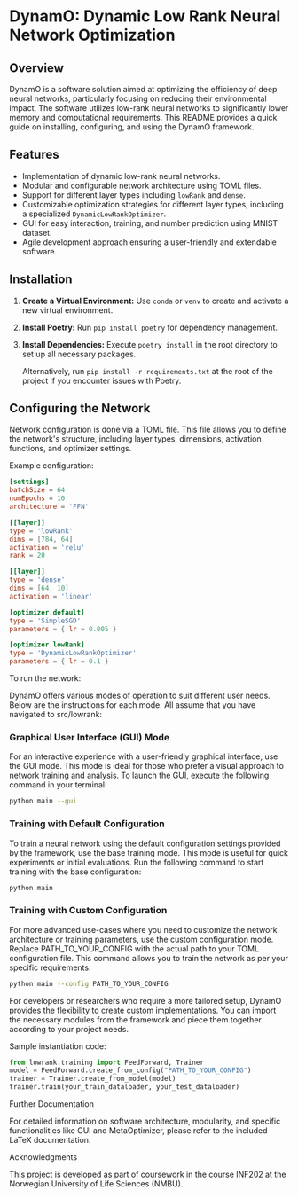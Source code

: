 # DynamO: Dynamic Low Rank Neural Network Optimization

## Overview
DynamO is a software solution aimed at optimizing the efficiency of deep neural networks, particularly focusing on reducing their environmental impact. The software utilizes low-rank neural networks to significantly lower memory and computational requirements. This README provides a quick guide on installing, configuring, and using the DynamO framework.

## Features
- Implementation of dynamic low-rank neural networks.
- Modular and configurable network architecture using TOML files.
- Support for different layer types including `lowRank` and `dense`.
- Customizable optimization strategies for different layer types, including a specialized `DynamicLowRankOptimizer`.
- GUI for easy interaction, training, and number prediction using MNIST dataset.
- Agile development approach ensuring a user-friendly and extendable software.

## Installation
1. **Create a Virtual Environment:** Use `conda` or `venv` to create and activate a new virtual environment.
2. **Install Poetry:** Run `pip install poetry` for dependency management.
3. **Install Dependencies:** Execute `poetry install` in the root directory to set up all necessary packages.

   Alternatively, run `pip install -r requirements.txt` at the root of the project if you encounter issues with Poetry.

## Configuring the Network
Network configuration is done via a TOML file. This file allows you to define the network's structure, including layer types, dimensions, activation functions, and optimizer settings.

Example configuration:

```toml
[settings]
batchSize = 64
numEpochs = 10
architecture = 'FFN'

[[layer]]
type = 'lowRank'
dims = [784, 64]
activation = 'relu'
rank = 20

[[layer]]
type = 'dense'
dims = [64, 10]
activation = 'linear'

[optimizer.default]
type = 'SimpleSGD'
parameters = { lr = 0.005 }

[optimizer.lowRank]
type = 'DynamicLowRankOptimizer'
parameters = { lr = 0.1 }
```

To run the network:

DynamO offers various modes of operation to suit different user needs. Below are the instructions for each mode. All assume that you have navigated to src/lowrank:

### Graphical User Interface (GUI) Mode
For an interactive experience with a user-friendly graphical interface, use the GUI mode. This mode is ideal for those who prefer a visual approach to network training and analysis. To launch the GUI, execute the following command in your terminal:
```bash
python main --gui
```

### Training with Default Configuration
To train a neural network using the default configuration settings provided by the framework, use the base training mode. This mode is useful for quick experiments or initial evaluations. Run the following command to start training with the base configuration:
```bash
python main
```

### Training with Custom Configuration
For more advanced use-cases where you need to customize the network architecture or training parameters, use the custom configuration mode. Replace PATH_TO_YOUR_CONFIG with the actual path to your TOML configuration file. This command allows you to train the network as per your specific requirements:
```bash
python main --config PATH_TO_YOUR_CONFIG
```

For developers or researchers who require a more tailored setup, DynamO provides the flexibility to create custom implementations. You can import the necessary modules from the framework and piece them together according to your project needs. 

Sample instantiation code:

```python
from lowrank.training import FeedForward, Trainer
model = FeedForward.create_from_config("PATH_TO_YOUR_CONFIG")
trainer = Trainer.create_from_model(model)
trainer.train(your_train_dataloader, your_test_dataloader)
```

Further Documentation

For detailed information on software architecture, modularity, and specific functionalities like GUI and MetaOptimizer, please refer to the included LaTeX documentation.

Acknowledgments

This project is developed as part of coursework in the course INF202 at the Norwegian University of Life Sciences (NMBU).
